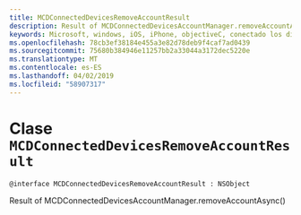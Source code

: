 ```yaml
---
title: MCDConnectedDevicesRemoveAccountResult
description: Result of MCDConnectedDevicesAccountManager.removeAccountAsync()
keywords: Microsoft, windows, iOS, iPhone, objectiveC, conectado los dispositivos, proyecto Roma
ms.openlocfilehash: 78cb3ef38184e455a3e82d78deb9f4caf7ad0439
ms.sourcegitcommit: 75680b384946e11257bb2a33044a3172dec5220e
ms.translationtype: MT
ms.contentlocale: es-ES
ms.lasthandoff: 04/02/2019
ms.locfileid: "58907317"
---
```

# <a name="class-mcdconnecteddevicesremoveaccountresult"></a>Clase `MCDConnectedDevicesRemoveAccountResult` 

```
@interface MCDConnectedDevicesRemoveAccountResult : NSObject
```  
Result of MCDConnectedDevicesAccountManager.removeAccountAsync()